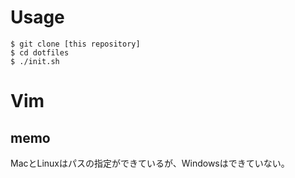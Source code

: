 # Usage
```
$ git clone [this repository]
$ cd dotfiles
$ ./init.sh
```

# Vim
## memo
MacとLinuxはパスの指定ができているが、Windowsはできていない。
